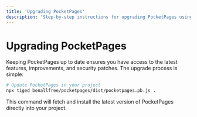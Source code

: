 ```yaml
---
title: 'Upgrading PocketPages'
description: 'Step-by-step instructions for upgrading PocketPages using tiged.'
---
```


# Upgrading PocketPages

Keeping PocketPages up to date ensures you have access to the latest features, improvements, and security patches. The upgrade process is simple:

```bash
# Update PocketPages in your project
npx tiged benallfree/pocketpages/dist/pocketpages.pb.js .
```

This command will fetch and install the latest version of PocketPages directly into your project.
